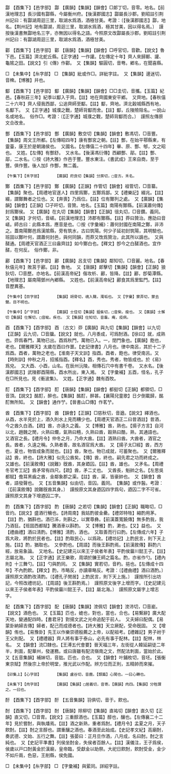 <!-- { "loadSidebar": true } -->
酃	【酉集下】【邑字部】	酃	【廣韻】【集韻】【韻會】□郞丁切，音零。地名。【前漢地理志】長沙國有酃縣，今屬衡州府。【後漢郡國志】酃屬長沙郡。劉昭註引荆州記曰：有酃湖周迴三里，取湖水爲酒，酒極甘美。考證：〔【後漢郡國志】酃，地名。【荆州記】地有酃湖，周迴三里，取湖水爲酒，極其甘美，因以得名焉。〕　謹按後漢書無酃地名三字，亦無因以得名之語。今照原文改酃屬長沙郡。劉昭註引荆州記曰：有酃湖周迴三里，取湖水爲酒，酒極甘美。 

酄	【酉集下】【邑字部】	酄	【唐韻】【集韻】【韻會】□呼官切，音歡。【說文】魯下邑。【玉篇】濟北蛇丘縣。【正字通】一作讙。【左傳定十年】齊人來歸鄆、讙、龜隂之田。【說文】引《傳》作酄。　又【集韻】驅圓切，音弮。鄕名，在聞喜縣。

□	【未集中】【糸字部】	□	【集韻】紕或作□。詳紕字註。　又【集韻】邊迷切，音椑。【博雅】幷也。

酅	【酉集下】【邑字部】	酅	【廣韻】【集韻】【韻會】□□圭切，音攜。【玉篇】紀邑。【春秋莊三年】紀季以酅入于齊。【註】地在齊國東安平鄕。　又齊地。【春秋僖二十六年】齊人侵我西鄙，公追齊師至酅。【註】酅，齊地。濟北穀城縣西有地，名酅下。　又【正字通】城濮之戰，楚師背酅而舍。【註】酅，丘陵險阻名。一說山名或地名。　俗作□。考證：〔【正字通】城濮之戰，楚師背酅而合。〕　謹照左傳原文合改舍。 

酆	【酉集下】【邑字部】	酆	【廣韻】敷空切【集韻】【韻會】敷馮切，□音豐。【集韻】周文王所都。【左傳昭四年】康有酆宮之朝。【註】酆，在始平鄠縣東，有靈臺，康王於是朝諸侯也。　又國名。【左傳僖二十四年】畢、原、酆、郇，文之昭也。　又姓。【左傳】有酆舒。　又水名。【後漢馮衍傳】西顧酆、鄗。【註】酆、鄗，二水名。◎按《詩大雅》作邑于豐。豐水東注。《書武成》王來自商，至于豐。俱作豐。後人加阝作酆，無二義。

	【午集下】【禾字部】		【廣韻】府良切【集韻】分房切，□音方。禾名。

酇	【酉集下】【邑字部】	酇	【廣韻】【正韻】作管切【韻會】祖管切，□音纂。【集韻】聚也。【周禮地官遂人】四里爲酇，五酇爲鄙。又【禮樂記】綴兆。【註】綴，謂酇舞者之位也。又【奔喪】乃爲位。【註】位有酇列之處。　又【廣韻】【集韻】【韻會】【正韻】□子旰切，音贊。地名。【玉篇】南陽有酇縣。【前漢蕭何傳】封爲酇侯。　又【廣韻】在丸切【集韻】【韻會】【正韻】徂丸切，□音鑽。義同。　又【集韻】才何切，音嵯。【前漢地理志】沛郡有酇縣。【註】莽曰贊治。應劭曰音嵯。師古曰：此縣本爲，應音是也。◎按《字彙補》：蕭何封國在南陽之酇，非沛之。蓋南陽酇邑爲漢隂縣，旁有筑水，古曰筑陽。何少子延初封筑陽，其明驗也。班固以酇叶何，謂蕭何封邑，與何同韻，而莽又攺爲贊治，此其所以譌也。　又與醝通。【周禮天官酒正三曰盎齊註】如今酇白也。【釋文】卽今之白醝酒也。宜作醝，在何反。　俗作鄼，非。

酈	【酉集下】【邑字部】	酈	【廣韻】呂支切【集韻】鄰知切，□音麗。地名。【春秋僖元年】敗莒于酈。【註】魯地。　又【唐韻】郞擊切【集韻】【韻會】【正韻】狼狄切，□音歷。亦地名。【前漢高帝紀】偕攻析、酈，皆降。【註】酈，卽菊潭縣。【地理志】屬南陽鄧州內鄕縣。　又姓也。【前漢高帝紀】酈食其爲里監門。【註】音歷異基。

	【午集中】【目字部】		【集韻】胡骨切，魂入聲。濁垢也。　又【字彙】蒙弄切，蒙去聲。目不明也。

	【午集中】【疒字部】		【廣韻】士佳切【集韻】鉏隹切，□音柴。瘦也。　又【廣韻】士懈切【集韻】仕懈切，□音眦。疾也。　又【集韻】仕知切，音齹。痷，疫病。

酉	【酉集下】【酉字部】	酉	〔古文〕丣【廣韻】與九切【集韻】【韻會】以九切【正韻】云九切，□音牖。【說文】就也。八月黍成，可爲酎酒。【徐曰】就，成熟也。丣爲春門，萬物已出。酉爲秋門，萬物已入。一，閉門象也。【廣韻】飽也，老也。【爾雅釋天】太歲在酉曰作噩。【史記律書】八月也。律中南呂，其於十二子爲酉。酉者，萬物之老也。【淮南子天文訓】指酉。酉者，飽也。律受南呂。又【時則訓】仲秋之月，招搖指酉。【釋名】酉，秀也。秀者，物皆成也。於《易》爲兌。　又大酉、小酉，山名。在辰州沅陵。相傳石穴中有書千卷。　又水名。【後漢郡國志】武陵郡酉陽縣，酉水所出，東入湘。　又【字彙補】五酉，怪名，孔子在□所見也。見《衝波集》。　又姓。【正字通】魏有酉牧。

酊	【酉集下】【酉字部】	酊	【唐韻】【集韻】【韻會】都挺切【正韻】都領切，□音頂。【說文】酩酊，醉也。【集韻】酩酊，醉甚。【襄陽兒童歌】日夕倒載歸，酩酊無所知。　又【韻會】通作艼。【晉書山□傳】作茗艼。

酋	【酉集下】【酉字部】	酋	【韻會】【正韻】□慈秋切，音遒。【說文】繹酒也。从酉，水半見於上，酒久則水上見而糟少也。【周禮天官酒正二曰昔酒註】昔酒，今之酋久白酒。【疏】酋，亦遠久之義。　又【博雅】酋，熟也。【揚子方言】自河以北，趙魏之閒，火熟曰爛，氣熟曰糦，久熟曰酋，穀熟曰酷，熟，其通語也。　又酒官之長。【禮月令】仲冬之月，乃命大酋。【註】酒熟曰酋。大酋者，酒官之長。酋者，久遠之稱。久熟者善，故名酒官爲大酋。　又【揚子太□經】酋，西方也，夏也，物皆成象而就也。【註】酋，聚也。物已成就，可蓄聚也。　又【爾雅釋詁】酋，終也。【詩大雅】似先公酋矣。【傳】酋，終也。嗣先君之功而終成之。　又雄也。【前漢敘傳】《說難》旣酋，其身廼囚。【註】酋，雄也。　又矛名。【周禮冬官考工記】酋矛常有四尺。【疏】酋，矛二丈也。　又酋長，魁帥之名。【左思吳都賦】儋耳黑齒之酋，金鄰象郡之渠。【註】酋，渠，皆豪帥也。　又【韻會】酋者，語發聲也。　又【五音集韻】似由切，音囚。義同。　【集韻】或作醔。考證：〔【前漢敘傳】說難旣酋其身。〕　謹按原文其身逎囚四字爲句，逎囚二字不可省。謹照原文其身下增逎囚二字。 

酌	【酉集下】【酉字部】	酌	【唐韻】之若切【集韻】【韻會】【正韻】職略切，□音灼。【說文】盛酒行觴也。【詩周南】我姑酌彼金罍。【禮郊特牲】縮酌用茅。【註】酌，猶斟也。酒已泲，則斟之，以實尊彝。【前漢蓋寬饒傳】無多酌我，我乃酒狂。【班固西都賦】騰酒車以斟酌。　又【博雅】酌，漱也。【又】益也。　又【禮曲禮】酒曰淸酌。【博雅】淸酌，酒也。　又取善而行曰酌。【左傳成六年】子爲大政，將酌於民者也。【註】酌取民心，以爲政。【禮坊記】上酌民言，則下天上施。【註】酌，猶取也。　又參酌也。【周語】而後王斟酌焉。【前漢敘傳】斟酌六經，放易象論。　又地名。【史記建元以來王子侯者年表】平酌侯葘川懿王子。【註】志屬北海。　又【正字通】武王樂歌，周頌於鑠王師之篇名。酌，亦省作勺。【禮內則】十三舞勺。【註】勺與酌同。　又【集韻】實若切，音杓。挹也。【左傳成十四年】不內酌飮。【釋文】酌，市略反，亦讀章略反。考證：〔【禮曲禮】酒曰酒酌。〕　謹照原文酒酌改淸酌。〔【禮孔子閒居】上酌民言，則下天上施。〕　謹按所引出坊記，今照改禮坊記。〔【周語】後王斟酌焉。〕　謹照原文後字上增而字。〔【史記建元以來王子侯者年表】平酌侯葘川懿王子。【註】屬北海。〕　謹照原文屬字上增志字。 

配	【酉集下】【酉字部】	配	【唐韻】【集韻】滂佩切【韻會】滂沛切，□音嶏。【說文】酒色也。　又【玉篇】匹也，媲也，對也，當也，合也。【易繫辭】廣大配天地，變通配四時。【書君牙】對揚文武之光命追配于前人。　又夫婦曰配偶。【易蒙卦納婦吉傳】婦者，配己而成德者也。【詩大雅】天立厥配，受命旣固。　又【增韻】侑也。【易豫卦】先王以作樂崇德殷薦之上帝，以配祖考。【禮雜記】男子祔于王父則配。　又【禮禮器】齊人將有事于泰山，必先有事于配林。【註】配林，林名。　又【韻會】流□隸也。【王溥五代會要】晉天福三年，左街從人韓延嗣徒二年半，刺面，配華州，發運務。或曰唐雖有配流嶺南之文，然配法刺面，當始於此。　又【五音集韻】補妹切，音朏。匹也，合也。　又【韻會】叶鋪枚切，音坯。【張衡東京賦】然後宗上帝於明堂，推光武以作配。辨方位而正則，五精帥而來摧。

	【卯集上】【心字部】		【集韻】盧谷切，音鹿。【類篇】心閑也。一曰心轉也。

	【未集下】【肉字部】		【廣韻】【集韻】□居義切，音寄。【廣韻】肉四。【集韻】分牲謂之。一曰也。

酑	【酉集下】【酉字部】	酑	【五音集韻】羽俱切，音于。飮也。

酎	【酉集下】【酉字部】	酎	【唐韻】除柳切【集韻】直祐切【韻會】直久切【正韻】直又切，□音胄。【說文】三重醇酒也。【玉篇】醇也，釀也。【左傳襄二十二年】見於嘗酎，與執燔焉。【註】酒之新熟，重者爲酎。【禮月令】孟夏之月，天子飮酎。【註】酎之言醇也。謂重釀之酒也。春酒至此始成。【史記孝文紀】高廟酎，奏武德、文始、五行之舞。【註】張晏曰：正月旦作酒，八月成，名曰酎。酎之言純也。　又【史記平準書】列侯坐酎金，失侯者百餘人。【註】漢儀注，王子爲侯，侯歲以戸口酎黃金於漢廟，皇帝臨，受獻金以助祭。大祀日飮酎，飮酎受金，金少不如斤兩，色惡，王削縣，侯免國。

□	【未集中】【糸字部】	□	【字彙補】與綤同。詳紹字註。

